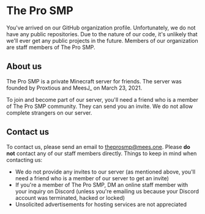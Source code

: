 # The Pro SMP
You've arrived on our GitHub organization profile. Unfortunately, we do not have any public repositories. Due to the nature of our code, it's unlikely that we'll ever get any public projects in the future.
Members of our organization are staff members of The Pro SMP.

## About us
The Pro SMP is a private Minecraft server for friends. The server was founded by Proxtious and MeesJ_ on March 23, 2021.

To join and become part of our server, you'll need a friend who is a member of The Pro SMP community. They can send you an invite. We do not allow complete strangers on our server.

## Contact us
To contact us, please send an email to [theprosmp@mees.one](mailto:theprosmp@mees.one). Please **do not** contact any of our staff members directly.
Things to keep in mind when contacting us:
- We do not provide any invites to our server (as mentioned above, you'll need a friend who is a member of our server to get an invite)	
- If you're a member of The Pro SMP, DM an online staff member with your inquiry on Discord (unless you're emailing us because your Discord account was terminated, hacked or locked)
- Unsolicited advertisements for hosting services are not appreciated
